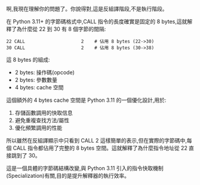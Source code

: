啊,我現在理解你的問題了。你說得對,這是反組譯階段,不是執行階段。

在 Python 3.11+ 的字節碼格式中,CALL 指令的長度確實是固定的 8 bytes,這就解釋了為什麼從 22 到 30 有 8 個字節的間隔:

```
22 CALL                     2    # 佔用 8 bytes (22->30)
30 CALL                     2    # 佔用 8 bytes (30->38)
```

這 8 bytes 的組成:
- 2 bytes: 操作碼(opcode)
- 2 bytes: 參數數量
- 4 bytes: cache 空間

這個額外的 4 bytes cache 空間是 Python 3.11 的一個優化設計,用於:
1. 存儲函數調用的快取信息
2. 避免重複查找方法/屬性
3. 優化頻繁調用的性能

所以雖然在反組譯顯示中只看到 CALL 2 這樣簡單的表示,但在實際的字節碼中,每個 CALL 指令都佔用了完整的 8 bytes 空間。這就解釋了為什麼指令地址從 22 直接跳到了 30。

這是一個具體的字節碼結構改變,與 Python 3.11 引入的指令快取機制(Specialization)有關,目的是提升解釋器的執行效率。